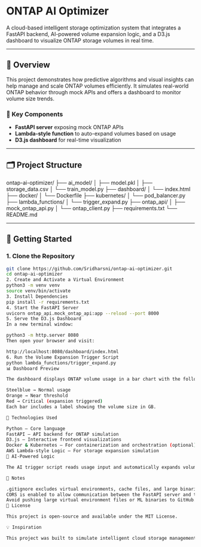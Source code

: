 # ONTAP AI Optimizer

A cloud-based intelligent storage optimization system that integrates a FastAPI backend, AI-powered volume expansion logic, and a D3.js dashboard to visualize ONTAP storage volumes in real time.

---

## 📌 Overview

This project demonstrates how predictive algorithms and visual insights can help manage and scale ONTAP volumes efficiently. It simulates real-world ONTAP behavior through mock APIs and offers a dashboard to monitor volume size trends.

### 🔧 Key Components
- **FastAPI server** exposing mock ONTAP APIs
- **Lambda-style function** to auto-expand volumes based on usage
- **D3.js dashboard** for real-time visualization

---

## 🗂 Project Structure

ontap-ai-optimizer/ ├── ai_model/ │ ├── model.pkl │ ├── storage_data.csv │ └── train_model.py ├── dashboard/ │ └── index.html ├── docker/ │ └── Dockerfile ├── kubernetes/ │ └── pod_balancer.py ├── lambda_functions/ │ └── trigger_expand.py ├── ontap_api/ │ ├── mock_ontap_api.py │ └── ontap_client.py ├── requirements.txt └── README.md


---

## 🚀 Getting Started

### 1. Clone the Repository

```bash
git clone https://github.com/Sridharsni/ontap-ai-optimizer.git
cd ontap-ai-optimizer
2. Create and Activate a Virtual Environment
python3 -m venv venv
source venv/bin/activate
3. Install Dependencies
pip install -r requirements.txt
4. Start the FastAPI Server
uvicorn ontap_api.mock_ontap_api:app --reload --port 8000
5. Serve the D3.js Dashboard
In a new terminal window:

python3 -m http.server 8080
Then open your browser and visit:

http://localhost:8080/dashboard/index.html
6. Run the Volume Expansion Trigger Script
python lambda_functions/trigger_expand.py
📊 Dashboard Preview

The dashboard displays ONTAP volume usage in a bar chart with the following color indicators:

Steelblue → Normal usage
Orange → Near threshold
Red → Critical (expansion triggered)
Each bar includes a label showing the volume size in GB.

🧰 Technologies Used

Python — Core language
FastAPI — API backend for ONTAP simulation
D3.js — Interactive frontend visualizations
Docker & Kubernetes — For containerization and orchestration (optional)
AWS Lambda-style Logic — For storage expansion simulation
🧠 AI-Powered Logic

The AI trigger script reads usage input and automatically expands volumes if usage exceeds a threshold (e.g., 80%). It interacts with the mock ONTAP API and simulates volume growth dynamically.

📝 Notes

.gitignore excludes virtual environments, cache files, and large binaries.
CORS is enabled to allow communication between the FastAPI server and the dashboard.
Avoid pushing large virtual environment files or ML binaries to GitHub.
📄 License

This project is open-source and available under the MIT License.

💡 Inspiration

This project was built to simulate intelligent cloud storage management, combining real-time insights and automation — perfect for infrastructure engineers, DevOps teams, or students exploring smart backend systems.

